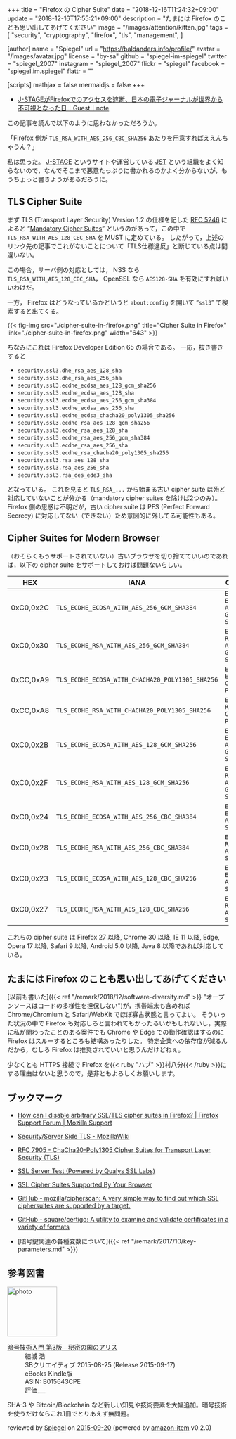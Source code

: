 +++
title = "Firefox の Cipher Suite"
date = "2018-12-16T11:24:32+09:00"
update = "2018-12-16T17:55:21+09:00"
description = "たまには Firefox のことも思い出してあげてください"
image = "/images/attention/kitten.jpg"
tags = [
  "security",
  "cryptography",
  "firefox",
  "tls",
  "management",
]

[author]
  name      = "Spiegel"
  url       = "https://baldanders.info/profile/"
  avatar    = "/images/avatar.jpg"
  license   = "by-sa"
  github    = "spiegel-im-spiegel"
  twitter   = "spiegel_2007"
  instagram = "spiegel_2007"
  flickr    = "spiegel"
  facebook  = "spiegel.im.spiegel"
  flattr    = ""

[scripts]
  mathjax = false
  mermaidjs = false
+++

- [J-STAGEがFirefoxでのアクセスを遮断、日本の電子ジャーナルが世界から不可視となった日｜Guest｜note](https://note.mu/note_s/n/n517ff243e083)

この記事を読んで以下のように思わなかっただろうか。

「Firefox 側が `TLS_RSA_WITH_AES_256_CBC_SHA256` あたりを用意すればええんちゃうん？」

私は思った。
[J-STAGE](https://www.jstage.jst.go.jp/) というサイトや運営している [JST](https://www.jst.go.jp/ "国立研究開発法人 科学技術振興機構") という組織をよく知らないので，なんでそこまで悪意たっぷりに書かれるのかよく分からないが，もうちょっと書きようがあるだろうに。

## TLS Cipher Suite

まず TLS (Transport Layer Security) Version 1.2 の仕様を記した [RFC 5246] によると “[Mandatory Cipher Suites](https://tools.ietf.org/html/rfc5246#section-9)” というのがあって，この中で `TLS_RSA_WITH_AES_128_CBC_SHA` を MUST に定めている。
したがって，上述のリンク先の記事でこれがないことについて「TLS仕様違反」と断じている点は間違いない。 

この場合，サーバ側の対応としては， NSS なら `TLS_RSA_WITH_AES_128_CBC_SHA`， OpenSSL なら `AES128-SHA` を有効にすればいいわけだ。

一方， Firefox はどうなっているかというと `about:config` を開いて “`ssl3`” で検索すると出てくる。

{{< fig-img src="./cipher-suite-in-firefox.png" title="Cipher Suite in Firefox" link="./cipher-suite-in-firefox.png" width="643" >}}

ちなみにこれは Firefox Developer Edition 65 の場合である。
一応，抜き書きすると

- `security.ssl3.dhe_rsa_aes_128_sha`
- `security.ssl3.dhe_rsa_aes_256_sha`
- `security.ssl3.ecdhe_ecdsa_aes_128_gcm_sha256`
- `security.ssl3.ecdhe_ecdsa_aes_128_sha`
- `security.ssl3.ecdhe_ecdsa_aes_256_gcm_sha384`
- `security.ssl3.ecdhe_ecdsa_aes_256_sha`
- `security.ssl3.ecdhe_ecdsa_chacha20_poly1305_sha256`
- `security.ssl3.ecdhe_rsa_aes_128_gcm_sha256`
- `security.ssl3.ecdhe_rsa_aes_128_sha`
- `security.ssl3.ecdhe_rsa_aes_256_gcm_sha384`
- `security.ssl3.ecdhe_rsa_aes_256_sha`
- `security.ssl3.ecdhe_rsa_chacha20_poly1305_sha256`
- `security.ssl3.rsa_aes_128_sha`
- `security.ssl3.rsa_aes_256_sha`
- `security.ssl3.rsa_des_ede3_sha`

となっている。
これを見ると `TLS_RSA_...` から始まる古い cipher suite は殆ど対応していないことが分かる（mandatory cipher suites を除けば2つのみ）。
Firefox 側の思惑は不明だが，古い cipher suite は PFS (Perfect Forward Secrecy) に対応してない（できない）ため意図的に外してる可能性もある。

## Cipher Suites for Modern Browser

（おそらくもうサポートされていない）古いブラウザを切り捨てていいのであれば，以下の cipher suite をサポートしておけば問題ないらしい。

| HEX       | IANA                                            | OpenSSL                         |
| --------- | ----------------------------------------------- | ------------------------------- |
| 0xC0,0x2C | `TLS_ECDHE_ECDSA_WITH_AES_256_GCM_SHA384`       | `ECDHE-ECDSA-AES256-GCM-SHA384` |
| 0xC0,0x30 | `TLS_ECDHE_RSA_WITH_AES_256_GCM_SHA384`         | `ECDHE-RSA-AES256-GCM-SHA384`   |
| 0xCC,0xA9 | `TLS_ECDHE_ECDSA_WITH_CHACHA20_POLY1305_SHA256` | `ECDHE-ECDSA-CHACHA20-POLY1305` |
| 0xCC,0xA8 | `TLS_ECDHE_RSA_WITH_CHACHA20_POLY1305_SHA256`   | `ECDHE-RSA-CHACHA20-POLY1305`   |
| 0xC0,0x2B | `TLS_ECDHE_ECDSA_WITH_AES_128_GCM_SHA256`       | `ECDHE-ECDSA-AES128-GCM-SHA256` |
| 0xC0,0x2F | `TLS_ECDHE_RSA_WITH_AES_128_GCM_SHA256`         | `ECDHE-RSA-AES128-GCM-SHA256`   |
| 0xC0,0x24 | `TLS_ECDHE_ECDSA_WITH_AES_256_CBC_SHA384`       | `ECDHE-ECDSA-AES256-SHA384`     |
| 0xC0,0x28 | `TLS_ECDHE_RSA_WITH_AES_256_CBC_SHA384`         | `ECDHE-RSA-AES256-SHA384`       |
| 0xC0,0x23 | `TLS_ECDHE_ECDSA_WITH_AES_128_CBC_SHA256`       | `ECDHE-ECDSA-AES128-SHA256`     |
| 0xC0,0x27 | `TLS_ECDHE_RSA_WITH_AES_128_CBC_SHA256`         | `ECDHE-RSA-AES128-SHA256`       |

これらの cipher suite は Firefox 27 以降, Chrome 30 以降, IE 11 以降, Edge, Opera 17 以降, Safari 9 以降, Android 5.0 以降, Java 8 以降であれば対応している。

## たまには Firefox のことも思い出してあげてください

[以前も書いた]({{< ref "/remark/2018/12/software-diversity.md" >}} "オープンソースはコードの多様性を担保しない")が，携帯端末も含めれば Chrome/Chromium と Safari/WebKit でほぼ寡占状態と言ってよい。
そういった状況の中で Firefox も対応しろと言われてもかったるいかもしれないし，実際に私が関わったことのある案件でも Chrome や Edge での動作確認はするのに Firefox はスルーするところも結構あったりした。
特定企業への依存度が減るんだから，むしろ Firefox は推奨されていいと思うんだけどねぇ。

少なくとも HTTPS 接続で Firefox を{{< ruby "ハブ" >}}村八分{{< /ruby >}}にする理由はないと思うので，是非ともよろしくお願いします。

## ブックマーク

- [How can I disable arbitrary SSL/TLS cipher suites in Firefox? | Firefox Support Forum | Mozilla Support](https://support.mozilla.org/en-US/questions/1119007)
- [Security/Server Side TLS - MozillaWiki](https://wiki.mozilla.org/Security/Server_Side_TLS)
- [RFC 7905 - ChaCha20-Poly1305 Cipher Suites for Transport Layer Security (TLS)](https://tools.ietf.org/html/rfc7905)

- [SSL Server Test (Powered by Qualys SSL Labs)](https://www.ssllabs.com/ssltest/)
- [SSL Cipher Suites Supported By Your Browser](https://cc.dcsec.uni-hannover.de/)
- [GitHub - mozilla/cipherscan: A very simple way to find out which SSL ciphersuites are supported by a target.](https://github.com/mozilla/cipherscan)
- [GitHub - square/certigo: A utility to examine and validate certificates in a variety of formats](https://github.com/square/certigo)

- [暗号鍵関連の各種変数について]({{< ref "/remark/2017/10/key-parameters.md" >}})

[RFC 5246]: https://tools.ietf.org/html/rfc5246 "RFC 5246 - The Transport Layer Security (TLS) Protocol Version 1.2"

## 参考図書

<div class="hreview">
  <div class="photo"><a class="item url" href="https://www.amazon.co.jp/%E6%9A%97%E5%8F%B7%E6%8A%80%E8%A1%93%E5%85%A5%E9%96%80-%E7%AC%AC3%E7%89%88-%E7%A7%98%E5%AF%86%E3%81%AE%E5%9B%BD%E3%81%AE%E3%82%A2%E3%83%AA%E3%82%B9-%E7%B5%90%E5%9F%8E-%E6%B5%A9-ebook/dp/B015643CPE?SubscriptionId=AKIAJYVUJ3DMTLAECTHA&tag=baldandersinf-22&linkCode=xm2&camp=2025&creative=165953&creativeASIN=B015643CPE"><img src="https://images-fe.ssl-images-amazon.com/images/I/51t6yHHVwEL._SL160_.jpg" width="113" alt="photo"></a></div>
  <dl class="fn">
    <dt><a href="https://www.amazon.co.jp/%E6%9A%97%E5%8F%B7%E6%8A%80%E8%A1%93%E5%85%A5%E9%96%80-%E7%AC%AC3%E7%89%88-%E7%A7%98%E5%AF%86%E3%81%AE%E5%9B%BD%E3%81%AE%E3%82%A2%E3%83%AA%E3%82%B9-%E7%B5%90%E5%9F%8E-%E6%B5%A9-ebook/dp/B015643CPE?SubscriptionId=AKIAJYVUJ3DMTLAECTHA&tag=baldandersinf-22&linkCode=xm2&camp=2025&creative=165953&creativeASIN=B015643CPE">暗号技術入門 第3版　秘密の国のアリス</a></dt>
	<dd>結城 浩</dd>
    <dd>SBクリエイティブ 2015-08-25 (Release 2015-09-17)</dd>
    <dd>eBooks Kindle版</dd>
    <dd>ASIN: B015643CPE</dd>
    <dd>評価<abbr class="rating fa-sm" title="5">&nbsp;<i class="fas fa-star"></i>&nbsp;<i class="fas fa-star"></i>&nbsp;<i class="fas fa-star"></i>&nbsp;<i class="fas fa-star"></i>&nbsp;<i class="fas fa-star"></i></abbr></dd>
  </dl>
  <p class="description">SHA-3 や Bitcoin/Blockchain など新しい知見や技術要素を大幅追加。暗号技術を使うだけならこれ1冊でとりあえず無問題。</p>
  <p class="powered-by" >reviewed by <a href='#maker' class='reviewer'>Spiegel</a> on <abbr class="dtreviewed" title="2015-09-20">2015-09-20</abbr> (powered by <a href="https://github.com/spiegel-im-spiegel/amazon-item" >amazon-item</a> v0.2.0)</p>
</div>
